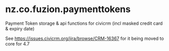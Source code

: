 # nz.co.fuzion.paymenttokens
Payment Token storage &amp; api functions for civicrm (incl masked credit card &amp; expiry date)

See 
https://issues.civicrm.org/jira/browse/CRM-16367
for it being moved to core for 4.7
